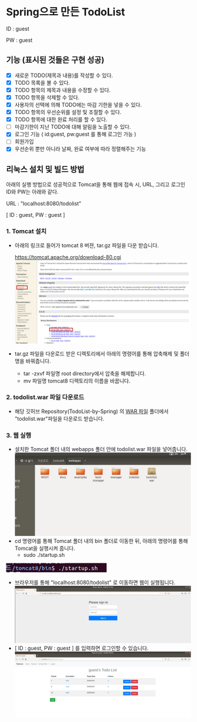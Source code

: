 # Spring으로 만든 TodoList
 ID : guest

 PW : guest

## 기능 (표시된 것들은 구현 성공)
 - [X] 새로운 TODO(제목과 내용)를 작성할 수 있다.
 - [X] TODO 목록을 볼 수 있다.
 - [X] TODO 항목의 제목과 내용을 수정할 수 있다.
 - [X] TODO 항목을 삭제할 수 있다.
 - [X] 사용자의 선택에 의해 TODO에는 마감 기한을 넣을 수 있다.
 - [X] TODO 항목의 우선순위를 설정 및 조절할 수 있다.
 - [X] TODO 항목에 대한 완료 처리를 할 수 있다.
 - [ ] 마감기한이 지난 TODO에 대해 알림을 노출할 수 있다.
 - [X] 로그인 기능 ( id:guest, pw:guest 를 통해 로그인 가능 )
 - [ ] 회원가입
 - [X] 우선순위 뿐만 아니라 날짜, 완료 여부에 따라 정렬해주는 기능

## 리눅스 설치 및 빌드 방법

아래의 실행 방법으로 성공적으로 Tomcat을 통해 웹에 접속 시, URL, 그리고 로그인 ID와 PW는 아래와 같다.

URL : "localhost:8080/todolist"

[ ID : guest, PW : guest ]



### 1. Tomcat 설치

 - 아래의 링크로 들어가 tomcat 8 버젼, tar.gz 파일을 다운 받습니다.
 
 
    https://tomcat.apache.org/download-80.cgi
    ![install](/image/install.png)
 - tar.gz 파일을 다운로드 받은 디렉토리에서 아래의 명령어를 통해 압축해제 및 폴더 명을 바꿔줍니다.
   - tar -zxvf 파일명 root directory에서 압축을 해제합니다.
   - mv 파일명 tomcat8 디렉토리의 이름을 바꿉니다.
   
### 2. todolist.war 파일 다운로드
 - 해당 깃허브 Repository(TodoList-by-Spring) 의 [WAR 파일](https://github.com/bluesquanium/TodoList-by-Spring/tree/master/WAR%20%ED%8C%8C%EC%9D%BC "WAR 파일") 폴더에서 "todolist.war"파일을 다운로드 받습니다.

### 3. 웹 실행
 - 설치한 Tomcat 폴더 내의 webapps 폴더 안에 todolist.war 파일을 넣어줍니다.
 ![webapps](/image/webapps.JPG)
 - cd 명령어를 통해 Tomcat 폴더 내의 bin 폴더로 이동한 뒤, 아래의 명령어를 통해 Tomcat을 실행시켜 줍니다.
   - sudo ./startup.sh
   
 ![startup](/image/startup.JPG)
 - 브라우저를 통해 "localhost:8080/todolist" 로 이동하면 웹이 실행됩니다.
 ![login](/image/login.JPG)
 - [ ID : guest, PW : guest ] 를 입력하면 로그인할 수 있습니다.
 ![TodoList](/image/TodoList.JPG)
